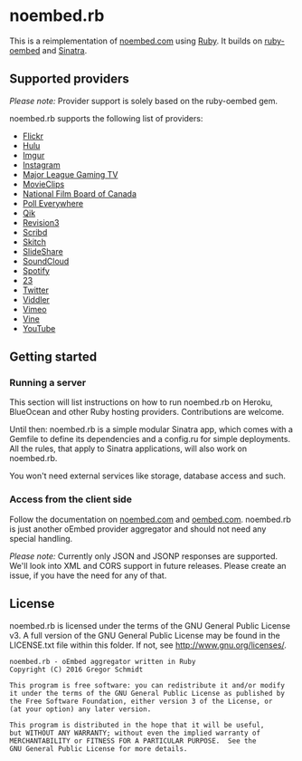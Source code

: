 noembed.rb
==========

This is a reimplementation of [noembed.com](https://noembed.com/) using
[Ruby](https://ruby-lang.org). It builds on
[ruby-oembed](https://github.com/judofyr/ruby-oembed) and
[Sinatra](http://www.sinatrarb.com/).


Supported providers
-------------------

*Please note:* Provider support is solely based on the ruby-oembed gem.

noembed.rb supports the following list of providers:

  * [Flickr](https://flickr.com/)
  * [Hulu](http://www.hulu.com/)
  * [Imgur](https://imgur.com/)
  * [Instagram](https://www.instagram.com/)
  * [Major League Gaming TV](http://tv.majorleaguegaming.com/)
  * [MovieClips](http://www.movieclips.com/)
  * [National Film Board of Canada](https://www.nfb.ca/)
  * [Poll Everywhere](https://www.polleverywhere.com/)
  * [Qik](https://www.skype.com/en/qik/)
  * [Revision3](https://revision3.com/)
  * [Scribd](https://www.scribd.com/)
  * [Skitch](https://evernote.com/skitch/)
  * [SlideShare](http://www.slideshare.net/)
  * [SoundCloud](https://soundcloud.com/)
  * [Spotify](https://www.spotify.com/)
  * [23](http://23hq.com/)
  * [Twitter](https://twitter.com/)
  * [Viddler](http://www.viddler.com/)
  * [Vimeo](https://vimeo.com/)
  * [Vine](https://vine.co/)
  * [YouTube](https://youtube.com/)


Getting started
---------------

### Running a server

This section will list instructions on how to run noembed.rb on Heroku,
BlueOcean and other Ruby hosting providers. Contributions are welcome.

Until then: noembed.rb is a simple modular Sinatra app, which comes with a
Gemfile to define its dependencies and a config.ru for simple deployments. All
the rules, that apply to Sinatra applications, will also work on noembed.rb.

You won't need external services like storage, database access and such.


### Access from the client side

Follow the documentation on [noembed.com](https://www.noembed.com) and
[oembed.com](https://www.oembed.com). noembed.rb is just another oEmbed provider
aggregator and should not need any special handling.

*Please note:* Currently only JSON and JSONP responses are supported. We'll look
into XML and CORS support in future releases. Please create an issue, if you
have the need for any of that.


License
-------

noembed.rb is licensed under the terms of the GNU General Public License v3.  A
full version of the GNU General Public License may be found in the LICENSE.txt
file within this folder. If not, see http://www.gnu.org/licenses/.


    noembed.rb - oEmbed aggregator written in Ruby
    Copyright (C) 2016 Gregor Schmidt

    This program is free software: you can redistribute it and/or modify
    it under the terms of the GNU General Public License as published by
    the Free Software Foundation, either version 3 of the License, or
    (at your option) any later version.

    This program is distributed in the hope that it will be useful,
    but WITHOUT ANY WARRANTY; without even the implied warranty of
    MERCHANTABILITY or FITNESS FOR A PARTICULAR PURPOSE.  See the
    GNU General Public License for more details.

